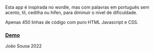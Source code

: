 Esta app é inspirada no wordle, mas com palavras em português sem acento, til, cedilha ou hífen, para diminuir o nível de dificuldade.

Apenas 450 linhas de código com puro HTML Javascript e CSS.

### [Demo](https://joaosousa1.github.io/5letra5/)
João Sousa 2022